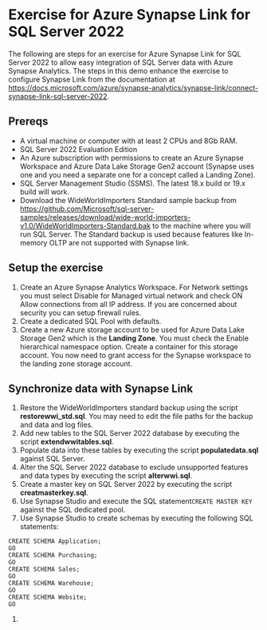 # Exercise for Azure Synapse Link for SQL Server 2022

The following are steps for an exercise for Azure Synapse Link for SQL Server 2022 to allow easy integration of SQL Server data with Azure Synapse Analytics. The steps in this demo enhance the exercise to configure Synapse Link from the documentation at https://docs.microsoft.com/azure/synapse-analytics/synapse-link/connect-synapse-link-sql-server-2022.

## Prereqs

- A virtual machine or computer with at least 2 CPUs and 8Gb RAM.
- SQL Server 2022 Evaluation Edition
- An Azure subscription with permissions to create an Azure Synapse Workspace and Azure Data Lake Storage Gen2 account (Synapse uses one and you need a separate one for a concept called a Landing Zone).
- SQL Server Management Studio (SSMS). The latest 18.x build or 19.x build will work.
- Download the WideWorldImporters Standard sample backup from https://github.com/Microsoft/sql-server-samples/releases/download/wide-world-importers-v1.0/WideWorldImporters-Standard.bak to the machine where you will run SQL Server. The Standard backup is used because features like In-memory OLTP are not supported with Synapse link.

## Setup the exercise

1. Create an Azure Synapse Analytics Workspace. For Network settings you must select Disable for Managed virtual network and check ON Allow connections from all IP address. If you are concerned about security you can setup firewall rules.
1. Create a dedicated SQL Pool with defaults.
1. Create a new Azure storage account to be used for Azure Data Lake Storage Gen2 which is the **Landing Zone**. You must check the Enable hierarchical namespace option. Create a container for this storage account. You now need to grant access for the Synapse workspace to the landing zone storage account. 

## Synchronize data with Synapse Link

1. Restore the WideWorldImporters standard backup using the script **restorewwi_std.sql**. You may need to edit the file paths for the backup and data and log files.
1. Add new tables to the SQL Server 2022 database by executing the script **extendwwitables.sql**.
1. Populate data into these tables by executing the script **populatedata.sql** against SQL Server.
1. Alter the SQL Server 2022 database to exclude unsupported features and data types by executing the script **alterwwi.sql**.
1. Create a master key on SQL Server 2022 by executing the script **creatmasterkey.sql**.
1. Use Synapse Studio and execute the SQL statement`CREATE MASTER KEY` against the SQL dedicated pool.
1. Use Synapse Studio to create schemas by executing the following SQL statements:


```tsql
CREATE SCHEMA Application;
GO
CREATE SCHEMA Purchasing;
GO
CREATE SCHEMA Sales;
GO
CREATE SCHEMA Warehouse;
GO
CREATE SCHEMA Website;
GO
```
1. 

